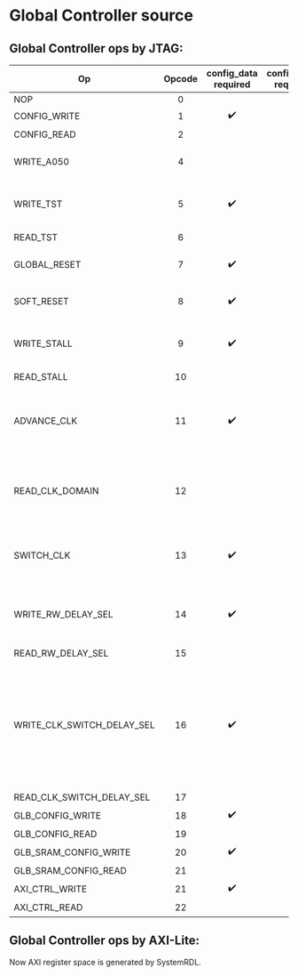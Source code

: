 # Global Controller source

## Global Controller ops by JTAG:
| Op                           | Opcode |config_data required   | config_addr required | Has output | Notes
| -----------------------------| :----: | :--------:            | :-------:            | :----:     | --------
|  NOP                         | 0 |                      |                      | 
|  CONFIG_WRITE                | 1 |:heavy_check_mark:   | :heavy_check_mark:   |            |        
|  CONFIG_READ                 | 2 |                     |  :heavy_check_mark:  | :heavy_check_mark: |           
|  WRITE_A050                  | 4 |                      |                      | :heavy_check_mark: | output A050 to JTAG. "Is the chip alive?"
|  WRITE_TST                   | 5 | :heavy_check_mark:   |                      |                    | A register we can r/w to. Doesn't do anything.
|  READ_TST                    | 6 |   |    | :heavy_check_mark: |          
|  GLOBAL_RESET                | 7 |:heavy_check_mark:  |   |   | Reset the CGRA fabric, but not the controller.
|  SOFT_RESET                  | 8 |:heavy_check_mark:  |   |   | Toggle soft reset port. (Not used)
|  WRITE_STALL                 | 9 |:heavy_check_mark: |   |    |  Stall: N-bit register, where N=# of stall domains
|  READ_STALL                  | 10 |  |   | :heavy_check_mark: |       
|  ADVANCE_CLK                 | 11 |:heavy_check_mark:  | :heavy_check_mark:  |  |  Deassert stall domains asserted in config_addr for config_data cycles
|  READ_CLK_DOMAIN             | 12 |  |   |   :heavy_check_mark: |  Are we running the tiles on TCK or the faster system_clk? 0: TCK, 1: system_clk
|  SWITCH_CLK                  | 13 |:heavy_check_mark:  |   |     |    Switch to fast clk (config_data=1) or TCK (config_data=0)
|  WRITE_RW_DELAY_SEL          | 14 |:heavy_check_mark:  |    |     |  controls how long read/write as asserted for a config_read or config_write
|  READ_RW_DELAY_SEL           | 15 | |   |  :heavy_check_mark: |      
|  WRITE_CLK_SWITCH_DELAY_SEL  | 16 | :heavy_check_mark: |   |    |  Controls whether the clock is ungated on a rising edge (config_data=1) or a falling edge (config_data=0). Not actually modeled in functional model   
|  READ_CLK_SWITCH_DELAY_SEL   | 17 |  |   |  :heavy_check_mark: |
|  GLB_CONFIG_WRITE   | 18 | :heavy_check_mark: | :heavy_check_mark:  |  |
|  GLB_CONFIG_READ   | 19 |  | :heavy_check_mark: |  :heavy_check_mark: |
|  GLB_SRAM_CONFIG_WRITE   | 20 |:heavy_check_mark:  |  :heavy_check_mark: |  |
|  GLB_SRAM_CONFIG_READ   | 21 |  | :heavy_check_mark:  |  :heavy_check_mark: |
|  AXI_CTRL_WRITE   | 21 |  :heavy_check_mark: |:heavy_check_mark: |  |
|  AXI_CTRL_READ   | 22 |  |  :heavy_check_mark: |  :heavy_check_mark: |


## Global Controller ops by AXI-Lite:
Now AXI register space is generated by SystemRDL.

